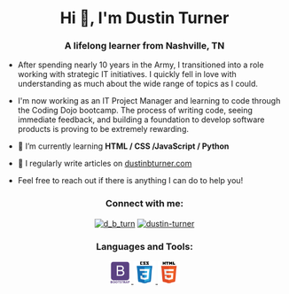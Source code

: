 <h1 align="center">Hi 👋, I'm Dustin Turner</h1>
<h3 align="center">A lifelong learner from Nashville, TN</h3>

- After spending nearly 10 years in the Army, I transitioned into a role working with strategic IT initiatives. I quickly fell in love with understanding as much about the wide range of topics as I could.

- I'm now working as an IT Project Manager and learning to code through the Coding Dojo bootcamp. The process of writing code, seeing immediate feedback, and building a foundation to develop software products is proving to be extremely rewarding.

- 🌱 I’m currently learning **HTML / CSS /JavaScript / Python**

- 📝 I regularly write articles on [dustinbturner.com](dustinbturner.com)

- Feel free to reach out if there is anything I can do to help you!

<h3 align="center">Connect with me:</h3>
<p align="center">
<a href="https://twitter.com/d_b_turn" target="blank"><img align="center" src="https://raw.githubusercontent.com/rahuldkjain/github-profile-readme-generator/master/src/images/icons/Social/twitter.svg" alt="d_b_turn" height="30" width="40" /></a>
<a href="https://linkedin.com/in/dustin-turner" target="blank"><img align="center" src="https://raw.githubusercontent.com/rahuldkjain/github-profile-readme-generator/master/src/images/icons/Social/linked-in-alt.svg" alt="dustin-turner" height="30" width="40" /></a>
</p>

<h3 align="center">Languages and Tools:</h3>
<p align="center"> <a href="https://getbootstrap.com" target="_blank"> <img src="https://raw.githubusercontent.com/devicons/devicon/master/icons/bootstrap/bootstrap-plain-wordmark.svg" alt="bootstrap" width="40" height="40"/> </a> <a href="https://www.w3schools.com/css/" target="_blank"> <img src="https://raw.githubusercontent.com/devicons/devicon/master/icons/css3/css3-original-wordmark.svg" alt="css3" width="40" height="40"/> </a> <a href="https://www.w3.org/html/" target="_blank"> <img src="https://raw.githubusercontent.com/devicons/devicon/master/icons/html5/html5-original-wordmark.svg" alt="html5" width="40" height="40"/> </a> </p>
